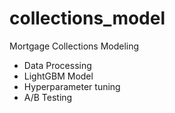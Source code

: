 # collections_model
Mortgage Collections Modeling
  - Data Processing
  - LightGBM Model
  - Hyperparameter tuning
  - A/B Testing
